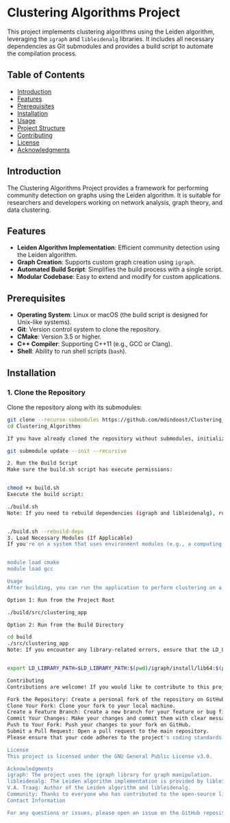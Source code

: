 # Clustering Algorithms Project

This project implements clustering algorithms using the Leiden algorithm, leveraging the `igraph` and `libleidenalg` libraries. It includes all necessary dependencies as Git submodules and provides a build script to automate the compilation process.

## Table of Contents

- [Introduction](#introduction)
- [Features](#features)
- [Prerequisites](#prerequisites)
- [Installation](#installation)
- [Usage](#usage)
- [Project Structure](#project-structure)
- [Contributing](#contributing)
- [License](#license)
- [Acknowledgments](#acknowledgments)

## Introduction

The Clustering Algorithms Project provides a framework for performing community detection on graphs using the Leiden algorithm. It is suitable for researchers and developers working on network analysis, graph theory, and data clustering.

## Features

- **Leiden Algorithm Implementation**: Efficient community detection using the Leiden algorithm.
- **Graph Creation**: Supports custom graph creation using `igraph`.
- **Automated Build Script**: Simplifies the build process with a single script.
- **Modular Codebase**: Easy to extend and modify for custom applications.

## Prerequisites

- **Operating System**: Linux or macOS (the build script is designed for Unix-like systems).
- **Git**: Version control system to clone the repository.
- **CMake**: Version 3.5 or higher.
- **C++ Compiler**: Supporting C++11 (e.g., GCC or Clang).
- **Shell**: Ability to run shell scripts (`bash`).

## Installation

### 1. Clone the Repository

Clone the repository along with its submodules:

```bash
git clone --recurse-submodules https://github.com/mdindoost/Clustering_Algorithms.git
cd Clustering_Algorithms

If you have already cloned the repository without submodules, initialize them:

git submodule update --init --recursive

2. Run the Build Script
Make sure the build.sh script has execute permissions:


chmod +x build.sh
Execute the build script:

./build.sh
Note: If you need to rebuild dependencies (igraph and libleidenalg), run:


./build.sh --rebuild-deps
3. Load Necessary Modules (If Applicable)
If you're on a system that uses environment modules (e.g., a computing cluster like Kruskal), you may need to load modules before building:


module load cmake
module load gcc

Usage
After building, you can run the application to perform clustering on a sample graph (e.g., Zachary's Karate Club):

Option 1: Run from the Project Root

./build/src/clustering_app

Option 2: Run from the Build Directory

cd build
./src/clustering_app
Note: If you encounter any library-related errors, ensure that the LD_LIBRARY_PATH environment variable includes the paths to the libraries:


export LD_LIBRARY_PATH=$LD_LIBRARY_PATH:$(pwd)/igraph/install/lib64:$(pwd)/libleidenalg/install/lib

Contributing
Contributions are welcome! If you would like to contribute to this project, please follow these steps:

Fork the Repository: Create a personal fork of the repository on GitHub.
Clone Your Fork: Clone your fork to your local machine.
Create a Feature Branch: Create a new branch for your feature or bug fix.
Commit Your Changes: Make your changes and commit them with clear messages.
Push to Your Fork: Push your changes to your fork on GitHub.
Submit a Pull Request: Open a pull request to the main repository.
Please ensure that your code adheres to the project's coding standards and includes appropriate documentation.

License
This project is licensed under the GNU General Public License v3.0.

Acknowledgments
igraph: The project uses the igraph library for graph manipulation.
libleidenalg: The Leiden algorithm implementation is provided by libleidenalg.
V.A. Traag: Author of the Leiden algorithm and libleidenalg.
Community: Thanks to everyone who has contributed to the open-source libraries used in this project.
Contact Information

For any questions or issues, please open an issue on the GitHub repository or contact me at md724@njit.edu.


